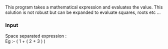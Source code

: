 <p> This program takes a mathematical  expression and evaluates the value. This solution is not robust but can be expanded to evaluate squares, roots etc ...</p>
<h3> Input </h3>
<p> Space separated expression : <br/>
 Eg :- ( 1 + ( 2 + 3 ) )
 </p>
